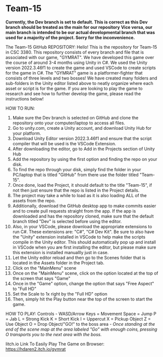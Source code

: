 # Team-15

**Currently, the Dev branch is set to default. This is correct as this Dev branch should be treated as the main for our repository**
**Vice versa, our main branch is intended to be our actual developmental branch that was used for a majority of the project. Sorry for the inconvenience.**

The Team-15 GitHub REPOSITORY:
Hello! This is the repository for Team-15 in CSC 3380. This repository consists of every branch and file that is associated with our game, "GYMRAT". We have developed this game over the course of around 3-4 months using Unity in C#. We used the Unity version 2022.3.46f1 to create the game and used VSCode to create scripts for the game in C#. The "GYMRAT" game is a platformer-fighter that consists of three levels and two bosses! We have created many folders and sub-folders in the Unity editor listed above to neatly organize where each asset or script is for the game. If you are looking to play the game to research and see how to further develop the game, please read the instructions below!

HOW TO RUN:
1. Make sure the Dev branch is selected on GitHub and clone the repository onto your computer/laptop to access all files. 
2. Go to unity.com, create a Unity account, and download Unity Hub for your platform.
3. Download Unity Editor version 2022.3.46f1 and ensure that the script compiler that will be used is the VSCode Extension.
4. After downloading the editor, go to Add in the Projects section of Unity Hub
5. Add the repository by using the first option and finding the repo on your disk. 
6. To find the repo through your disk, simply find the folder in your PC/laptop that is titled "GitHub" from there use the folder titled "Team-15". 
7. Once done, load the Project, it should default to the title "Team-15", if not then just ensure that the repo is listed in the Project details.
8. The project may take a while to load as it is also loading ALL of the assets from the repo.
9. Additionally, download the GitHub desktop app to make commits easier and to create pull requests straight from the app. If the app is downloaded and has the repository cloned, make sure that the default branch titled "Dev" is selected before using the editor.
10. Also, in your VSCode, please download the appropriate extensions to run C#. These extensions are: "C#", "C# Dev Kit". Be sure to also have the "Unity" extension installed in VSCode to help make the scripts compile in the Unity editor. This should automatically pop up and install in VSCode when you are first installing the editor, but please make sure this extension is installed manuallly just in case. 
11. Let the Unity editor reload and then go to the Scenes folder that is located in the Assets folder in the Project tab. 
12. Click on the "MainMenu" scene
13. Once on the "MainMenu" scene, click on the option located at the top of the screen that says "Game"
14. Once in the "Game" option, change the option that says "Free Aspect" to "Full HD"
15. Set the Scale to 1x right by the "Full HD" option
16. Then, simply hit the Play button near the top of the screen to start the game. 

HOW TO PLAY:
Controls -
WASD/Arrow Keys = Movement
Space = Jump
P = Jab
L = Strong Kick
K = Short Kick
I = Uppercut
X = Pickup Object
Z = Use Object
O = Drop Object/"GO!" to the boss area -  *Once standing at the end of the scene map at the area labeled "Go" with enough coins, pressing O transports you to the next area with the boss.*


Iitch.io Link To Easily Play The Game on Browser:
https://hdaren2.itch.io/gymrat

